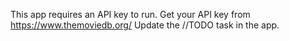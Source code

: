 This app requires an API key to run. Get your API key from https://www.themoviedb.org/
Update the //TODO task in the app. 
